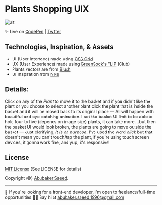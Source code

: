 # Plants Shopping UIX

![alt](final-preview.gif)

✨ Live on [CodePen](https://codepen.io/AbubakerSaeed/full/poEMOXd) | [Twitter](https://twitter.com/AbubakerSaeed96/status/1354301100594245632)

## Technologies, Inspiration, & Assets

- UI (User Interface) made using [CSS Grid](https://developer.mozilla.org/en-US/docs/Web/CSS/CSS_Grid_Layout/)
- UX (User Experience) made using [GreenSock's FLIP](https://greensock.com/docs/v3/Plugins/Flip/) (Club)
- Plants vectors are from [Blush](https://blush.design/)
- UI Inspiration from [Nike](https://www.nike.com/)

## Details:

Click on any of the _Plant_ to move it to the basket and if you didn't like the plant or you choose to select another plant click the plant that is inside the basket and it will be moved back to its original place — All will happen with beautiful and eye-catching animation. I set the basket UI limit to be able to hold four to five (depends on image size) plants, it can take more ...but then the basket UI would look broken, the plants are going to move outside the basket — Just clarifying, _It is on purpose_. I've used the word _click_ but that doesn't mean you can't touch/tap the plant, if you're using touch screen devices, it gonna work fine, and yup, it's responsive!

## License

[MIT License](./LICENSE) (See LICENSE for details)

Copyright (©) [Abubaker Saeed](https://abubakersaeed.com).

---

🛑 If you're looking for a front-end developer, I'm open to freelance/full-time opportunities 👋🏻 Say hi at abubaker.saeed.1996@gmail.com

